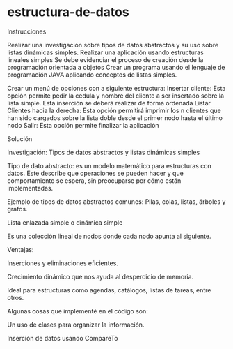 # estructura-de-datos
Instrucciones 

Realizar una investigación sobre tipos de datos abstractos y su uso sobre listas dinámicas simples.
Realizar una aplicación usando estructuras lineales simples
Se debe evidenciar el proceso de creación desde la programación orientada a objetos
Crear un programa usando el lenguaje de programación JAVA aplicando conceptos de listas simples.

Crear un menú de opciones con a siguiente estructura:
Insertar cliente: Esta opción permite pedir la cedula y nombre del cliente a ser insertado sobre la lista simple. Esta inserción se deberá realizar de forma ordenada
Listar Clientes hacia la derecha: Esta opción permitirá imprimir los n clientes que han sido cargados sobre la lista doble desde el primer nodo hasta el último nodo
Salir: Esta opción permite finalizar la aplicación

Solución

Investigación: Tipos de datos abstractos y listas dinámicas simples

Tipo de dato abstracto: es un modelo matemático para estructuras con datos. Este describe que operaciones se pueden hacer y que comportamiento se espera, sin preocuparse por cómo están implementadas.

Ejemplo de tipos de datos abstractos comunes: Pilas, colas, listas, árboles y grafos.

Lista enlazada simple o dinámica simple

Es una colección lineal de nodos donde cada nodo apunta al siguiente.

Ventajas:

Inserciones y eliminaciones eficientes.

Crecimiento dinámico que nos ayuda al desperdicio de memoria.

Ideal para estructuras como agendas, catálogos, listas de tareas, entre otros.

Algunas cosas que implementé en el código son: 

Un uso de clases para organizar la información.

Inserción de datos usando CompareTo
